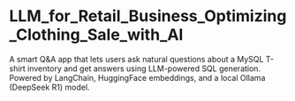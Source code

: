 # LLM_for_Retail_Business_Optimizing_Clothing_Sale_with_AI
A smart Q&amp;A app that lets users ask natural questions about a MySQL T-shirt inventory and get answers using LLM-powered SQL generation. Powered by LangChain, HuggingFace embeddings, and a local Ollama (DeepSeek R1) model.
